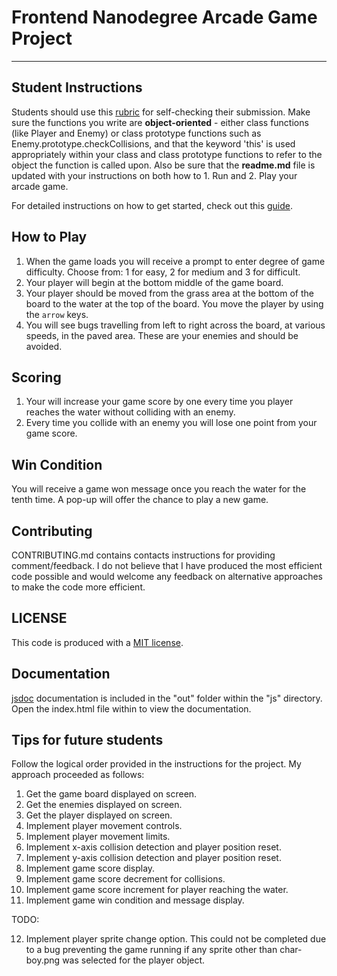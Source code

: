 # Frontend Nanodegree Arcade Game Project
---

## Student Instructions

Students should use this [rubric](https://review.udacity.com/#!/projects/2696458597/rubric) for self-checking their submission. Make sure the functions you write are **object-oriented** - either class functions (like Player and Enemy) or class prototype functions such as Enemy.prototype.checkCollisions, and that the keyword 'this' is used appropriately within your class and class prototype functions to refer to the object the function is called upon. Also be sure that the **readme.md** file is updated with your instructions on both how to 1. Run and 2. Play your arcade game.

For detailed instructions on how to get started, check out this [guide](https://docs.google.com/document/d/1v01aScPjSWCCWQLIpFqvg3-vXLH2e8_SZQKC8jNO0Dc/pub?embedded=true).

## How to Play
1. When the game loads you will receive a prompt to enter degree of game difficulty. Choose from: 1 for easy, 2 for medium and 3 for difficult.
2. Your player will begin at the bottom middle of the game board.
3. Your player should be moved from the grass area at the bottom of the board to the water at the top of the board. You move the player by using the `arrow` keys.
4. You will see bugs travelling from left to right across the board, at various speeds, in the paved area. These are your enemies and should be avoided.

## Scoring
1. Your will increase your game score by one every time you player reaches the water without colliding with an enemy.
2. Every time you collide with an enemy you will lose one point from your game score.

## Win Condition
You will receive a game won message once you reach the water for the tenth time. A pop-up will offer the chance to play a new game.

## Contributing
CONTRIBUTING.md contains contacts instructions for providing comment/feedback. I do not believe that I have produced the most efficient code possible and would welcome any feedback on alternative approaches to make the code more efficient.

## LICENSE
This code is produced with a [MIT license](https://opensource.org/licenses/MIT).

## Documentation
[jsdoc](http://usejsdoc.org/) documentation is included in the "out" folder within the "js" directory. Open the index.html file within to view the documentation.

## Tips for future students
Follow the logical order provided in the instructions for the project. My approach proceeded as follows:
1. Get the game board displayed on screen.
2. Get the enemies displayed on screen.
3. Get the player displayed on screen.
4. Implement player movement controls.
5. Implement player movement limits.
6. Implement x-axis collision detection and player position reset.
7. Implement y-axis collision detection and player position reset.
8. Implement game score display.
9. Implement game score decrement for collisions.
10. Implement game score increment for player reaching the water.
11. Implement game win condition and message display.

TODO:

12. Implement player sprite change option.
This could not be completed due to a bug preventing the game running if any sprite other than char-boy.png was selected for the player object.
